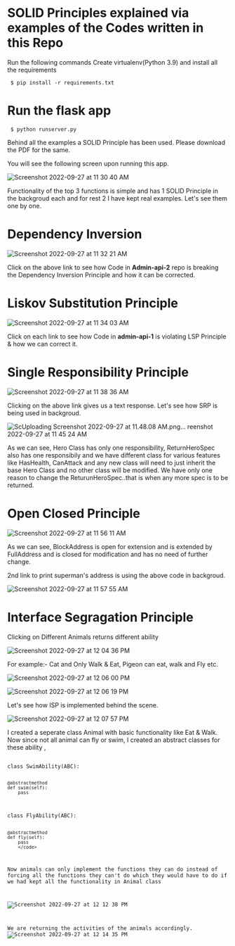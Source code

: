 # SOLID Principles explained via examples of the Codes written in this Repo

Run the following commands
Create virtualenv(Python 3.9) and install all the requirements

<code> $ pip install -r requirements.txt </code>
# Run the flask app
<code> $ python runserver.py </code>

Behind all the examples a SOLID Principle has been used. 
Please download the PDF for the same.

You will see the following screen upon running this app.

![Screenshot 2022-09-27 at 11 30 40 AM](https://user-images.githubusercontent.com/68590761/192445138-823d323d-1433-41df-852e-237739014315.png)

Functionality of the top 3 functions is simple and has 1 SOLID Principle in the backgroud each and for rest 2 I have kept real examples. Let's see them one by one.

# Dependency Inversion
![Screenshot 2022-09-27 at 11 32 21 AM](https://user-images.githubusercontent.com/68590761/192445388-51921539-f31a-4b48-b93e-d5708410ca02.png)

Click on the above link to see how Code in **Admin-api-2** repo is breaking the Dependency Inversion Principle and how it can be corrected.

# Liskov Substitution Principle
![Screenshot 2022-09-27 at 11 34 03 AM](https://user-images.githubusercontent.com/68590761/192445661-e2f35196-50f7-4a6a-8721-78ede2218ad0.png)

Click on each link to see how Code in **admin-api-1** is violating LSP Principle & how we can correct it.

# Single Responsibility Principle
![Screenshot 2022-09-27 at 11 38 36 AM](https://user-images.githubusercontent.com/68590761/192446268-de740ca2-fbd3-4676-bb62-2b61c5f6d4b0.png)

Clicking on the above link gives us a text response.
Let's see how SRP is being used in backgroud.

![Sc![Uploading Screenshot 2022-09-27 at 11.48.08 AM.png…]()
reenshot 2022-09-27 at 11 45 24 AM](https://user-images.githubusercontent.com/68590761/192447361-2e103002-a0b2-4f6d-a575-5652df9b90a4.png)

As we can see, Hero Class has only one responsibility, ReturnHeroSpec also has one responsibily and we have different class for various features like HasHealth, CanAttack and any new class will need to just inherit the base Hero Class and no other class will be modified.
We have only one reason to change the ReturunHeroSpec..that is when any more spec is to be returned.

# Open Closed Principle
![Screenshot 2022-09-27 at 11 56 11 AM](https://user-images.githubusercontent.com/68590761/192449152-c5eb5440-fa30-4e07-82d1-6fa2353cd819.png)

As we can see, BlockAddress is open for extension and is extended by FullAddress and is closed for modification and has no need of further change.

2nd link to print superman's address is using the above code in backgroud.

![Screenshot 2022-09-27 at 11 57 55 AM](https://user-images.githubusercontent.com/68590761/192449460-38b61821-8590-4b0f-9952-e04a320e744a.png)


# Interface Segragation Principle

Clicking on Different Animals returns different ability

![Screenshot 2022-09-27 at 12 04 36 PM](https://user-images.githubusercontent.com/68590761/192450586-90455cc6-9f77-45ce-8ec4-5e8d62bd51b2.png)

For example:- Cat and Only Walk & Eat, Pigeon can eat, walk and Fly etc.

![Screenshot 2022-09-27 at 12 06 00 PM](https://user-images.githubusercontent.com/68590761/192450829-012c6836-d809-4ed1-9134-eca1273b84da.png)

![Screenshot 2022-09-27 at 12 06 19 PM](https://user-images.githubusercontent.com/68590761/192450890-29fa5bb0-0ecb-4ebb-aa01-e9771f9ccc5f.png)

Let's see how ISP is implemented behind the scene.


![Screenshot 2022-09-27 at 12 07 57 PM](https://user-images.githubusercontent.com/68590761/192451232-58d005a8-a6b5-4f49-b22f-02d65e0b2aa8.png)

I created a seperate class Animal with basic functionality like Eat & Walk. Now since not all animal can fly or swim, I created an abstract classes for these ability , <code> 
<tr>class SwimAbility(ABC):

    @abstractmethod
    def swim(self):
        pass

</tr>
class FlyAbility(ABC):

    @abstractmethod
    def fly(self):
        pass
        </code>
        
  Now animals can only implement the functions they can do instead of forcing all the functions they can't do which they would have to do if we had kept all the functionality in Animal class
        
![Screenshot 2022-09-27 at 12 12 38 PM](https://user-images.githubusercontent.com/68590761/192452292-787cf441-635b-4647-960e-c9b353b0d03d.png)

    
 We are returning the activities of the animals accordingly.
 ![Screenshot 2022-09-27 at 12 14 35 PM](https://user-images.githubusercontent.com/68590761/192452669-c3189106-b3a2-4726-a331-5a630b4a9c50.png)
   
 
